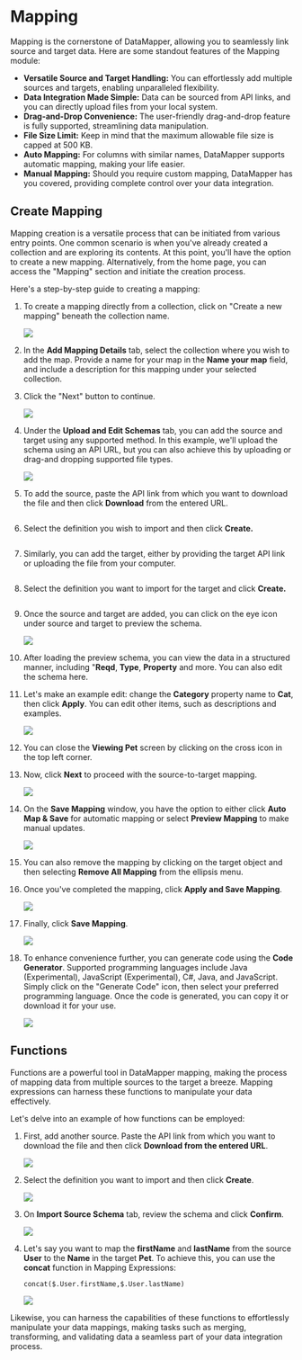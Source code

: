 # Mapping

Mapping is the cornerstone of DataMapper, allowing you to seamlessly link source and target data. Here are some standout features of the Mapping module:

* **Versatile Source and Target Handling:** You can effortlessly add multiple sources and targets, enabling unparalleled flexibility.
* **Data Integration Made Simple:** Data can be sourced from API links, and you can directly upload files from your local system.
* **Drag-and-Drop Convenience:** The user-friendly drag-and-drop feature is fully supported, streamlining data manipulation.
* **File Size Limit:** Keep in mind that the maximum allowable file size is capped at 500 KB.
* **Auto Mapping:** For columns with similar names, DataMapper supports automatic mapping, making your life easier.
* **Manual Mapping:** Should you require custom mapping, DataMapper has you covered, providing complete control over your data integration.

## Create Mapping

Mapping creation is a versatile process that can be initiated from various entry points. One common scenario is when you've already created a collection and are exploring its contents. At this point, you'll have the option to create a new mapping. Alternatively, from the home page, you can access the "Mapping" section and initiate the creation process.

Here's a step-by-step guide to creating a mapping:

1. To create a mapping directly from a collection, click on "Create a new mapping" beneath the collection name.

   ![](media/create-new-mapping.png)

2. In the **Add Mapping Details** tab, select the collection where you wish to add the map. Provide a name for your map in the **Name your map** field, and include a description for this mapping under your selected collection.

3. Click the "Next" button to continue.

   ![](media/add-mapping-details1.png)

4. Under the **Upload and Edit Schemas** tab, you can add the source and target using any supported method. In this example, we'll upload the schema using an API URL, but you can also achieve this by uploading or drag-and dropping supported file types.

   ![](media/upload-schema.png)
    
5. To add the source, paste the API link from which you want to download the file and then click **Download** from the entered URL.

   <div align="left">

   <img src="media/add-source.png" alt="">

   </div>
    
6. Select the definition you wish to import and then click **Create.**

   <div align="left">

   <img src="media/create-source-deffination.png" alt="">

   </div>
7. Similarly, you can add the target, either by providing the target API link or uploading the file from your computer.
    
   <div align="left">

   <img src="media/add-target.png" alt="">

   </div>
    
8. Select the definition you want to import for the target and click **Create.**

   <div align="left">

   <img src="media/target-defination.png" alt="">

   </div>
9. Once the source and target are added, you can click on the eye icon under source and target to preview the schema.

   ![](media/eye-preview-schema.png)

10. After loading the preview schema, you can view the data in a structured manner, including "**Reqd**, **Type**, **Property** and more. You can also edit the schema here.

11. Let's make an example edit: change the **Category** property name to **Cat**, then click **Apply**. You can edit other items, such as descriptions and examples.

    ![](media/edit-schema.png)
   
12. You can close the **Viewing Pet** screen by clicking on the cross icon in the top left corner.
13. Now, click **Next** to proceed with the source-to-target mapping.

    ![](media/stot1.png)
    
14. On the **Save Mapping** window, you have the option to either click **Auto Map & Save** for automatic mapping or select **Preview Mapping** to make manual updates.

    ![](media/preview-mapping.png)
    
15. You can also remove the mapping by clicking on the target object and then selecting **Remove All Mapping** from the ellipsis menu.
16. Once you've completed the mapping, click **Apply and Save Mapping**.

    ![](media/apply-mapping.png)
    
17. Finally, click **Save Mapping**.

    ![](media/save-mapping.png)
    
18. To enhance convenience further, you can generate code using the **Code Generator**. Supported programming languages include Java (Experimental), JavaScript (Experimental), C#, Java, and JavaScript. Simply click on the "Generate Code" icon, then select your preferred programming language. Once the code is generated, you can copy it or download it for your use.

    ![](media/generate-code.png)

## Functions

Functions are a powerful tool in DataMapper mapping, making the process of mapping data from multiple sources to the target a breeze. Mapping expressions can harness these functions to manipulate your data effectively.

Let's delve into an example of how functions can be employed:

1. First, add another source. Paste the API link from which you want to download the file and then click **Download from the entered URL**.

   ![](media/f-import-source.png)

2. Select the definition you want to import and then click **Create**.

   ![](media/f-select-definition.png)

3. On **Import Source Schema** tab, review the schema and click **Confirm**.

   ![](media/f-confirm-schema.png)

4. Let's say you want to map the **firstName** and **lastName** from the source **User** to the **Name** in the target **Pet**. To achieve this, you can use the **concat** function in Mapping Expressions:

   ```
   concat($.User.firstName,$.User.lastName)
   ```
   ![](media/f-concat.png)

Likewise, you can harness the capabilities of these functions to effortlessly manipulate your data mappings, making tasks such as merging, transforming, and validating data a seamless part of your data integration process.



   
 







